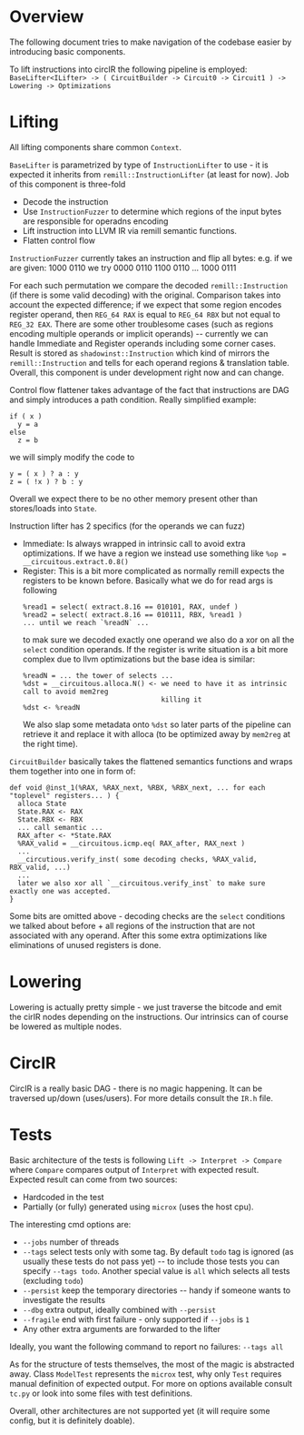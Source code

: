 # Overview

The following document tries to make navigation of the codebase easier by introducing
basic components.

To lift instructions into circIR the following pipeline is employed:
`BaseLifter<ILifter> -> ( CircuitBuilder -> Circuit0 -> Circuit1 ) -> Lowering -> Optimizations`

# Lifting

All lifting components share common `Context`.

`BaseLifter` is parametrized by type of `InstructionLifter` to use - it is expected it inherits
from `remill::InstructionLifter` (at least for now).
Job of this component is three-fold
  * Decode the instruction
  * Use `InstructionFuzzer` to determine which regions of the input bytes are responsible
    for operadns encoding
  * Lift instruction into LLVM IR via remill semantic functions.
  * Flatten control flow

`InstructionFuzzer` currently takes an instruction and flip all bytes:
e.g. if we are given:
1000 0110
we try
0000 0110
1100 0110
...
1000 0111

For each such permutation we compare the decoded `remill::Instruction` (if there is some valid
decoding) with the original. Comparison takes into account the expected difference; if we
expect that some region encodes register operand, then
`REG_64 RAX` is equal to `REG_64 RBX` but not equal to `REG_32 EAX`.
There are some other troublesome cases (such as regions encoding multiple operands or implicit
operands) -- currently we can handle Immediate and Register operands including some corner
cases.
Result is stored as `shadowinst::Instruction` which kind of mirrors the
`remill::Instruction` and tells for each operand regions & translation table.
Overall, this component is under development right now and can change.

Control flow flattener takes advantage of the fact that instructions are DAG and simply
introduces a path condition. Really simplified example:
```
if ( x )
  y = a
else
  z = b
```
we will simply modify the code to
```
y = ( x ) ? a : y
z = ( !x ) ? b : y
```
Overall we expect there to be no other memory present other than stores/loads into
`State`.

Instruction lifter has 2 specifics (for the operands we can fuzz)
  * Immediate: Is always wrapped in intrinsic call to avoid extra optimizations.
    If we have a region we instead use something like
    `%op = __circuitous.extract.0.8()`
  * Register: This is a bit more complicated as normally remill expects the registers
    to be known before. Basically what we do for read args is following
    ```
    %read1 = select( extract.8.16 == 010101, RAX, undef )
    %read2 = select( extract.8.16 == 010111, RBX, %read1 )
    ... until we reach `%readN` ...
    ```
    to mak sure we decoded exactly one operand we also do a xor on all the `select`
    condition operands.
    If the register is write situation is a bit more complex due to llvm optimizations
    but the base idea is similar:
    ```
    %readN = ... the tower of selects ...
    %dst = __circuitous.alloca.N() <- we need to have it as intrinsic call to avoid mem2reg
                                      killing it
    %dst <- %readN
    ```
    We also slap some metadata onto `%dst` so later parts of the pipeline can retrieve it and
    replace it with alloca (to be optimized away by `mem2reg` at the right time).

`CircuitBuilder` basically takes the flattened semantics functions and wraps them together
into one in form of:
```
def void @inst_1(%RAX, %RAX_next, %RBX, %RBX_next, ... for each "toplevel" registers... ) {
  alloca State
  State.RAX <- RAX
  State.RBX <- RBX
  ... call semantic ...
  RAX_after <- *State.RAX
  %RAX_valid = __circuitous.icmp.eq( RAX_after, RAX_next )
  ...
  __circutious.verify_inst( some decoding checks, %RAX_valid, RBX_valid, ...)
  ...
  later we also xor all `__circuitous.verify_inst` to make sure exactly one was accepted.
}
```
Some bits are omitted above - decoding checks are the `select` conditions we talked about
before + all regions of the instruction that are not associated with any operand.
After this some extra optimizations like eliminations of unused registers is done.

# Lowering

Lowering is actually pretty simple - we just traverse the bitcode and emit the cirIR
nodes depending on the instructions. Our intrinsics can of course be lowered as multiple
nodes.

# CircIR

CircIR is a really basic DAG - there is no magic happening. It can be traversed up/down
(uses/users). For more details consult the `IR.h` file.

# Tests

Basic architecture of the tests is following
`Lift -> Interpret -> Compare`
where `Compare` compares output of `Interpret` with expected result.
Expected result can come from two sources:
  * Hardcoded in the test
  * Partially (or fully) generated using `microx` (uses the host cpu).

The interesting cmd options are:
  * `--jobs` number of threads
  * `--tags` select tests only with some tag. By default `todo` tag is ignored (as usually
    these tests do not pass yet) -- to include those tests you can specify `--tags todo`.
    Another special value is `all` which selects all tests (excluding `todo`)
  * `--persist` keep the temporary directories -- handy if someone wants to investigate
    the results
  * `--dbg` extra output, ideally combined with `--persist`
  * `--fragile` end with first failure - only supported if `--jobs` is `1`
  * Any other extra arguments are forwarded to the lifter

Ideally, you want the following command to report no failures: `--tags all`

As for the structure of tests themselves, the most of the magic is abstracted away.
Class `ModelTest` represents the `microx` test, why only `Test` requires manual definition
of expected output. For more on options available consult `tc.py` or look into some
files with test definitions.

Overall, other architectures are not supported yet (it will require some config, but it is
definitely doable).

